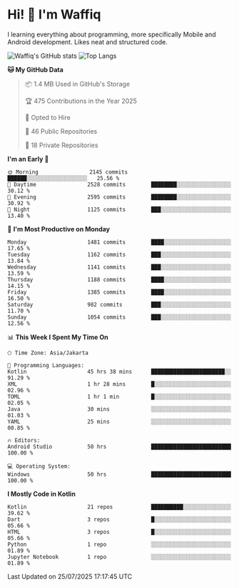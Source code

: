 
# Hi! 👋 I'm Waffiq

I learning everything about programming, more specifically Mobile and Android development. Likes neat and structured code.

<!-- Get to know more about me?

<a href="https://www.linkedin.com/in/waffiqaziz/"><img src="https://img.shields.io/static/v1?label=%20&message=LinkedIn&logo=linkedin&logoColor=white&color=0A66C2&style=for-the-badge" alt="LinkedIn"></a>
<a href="https://www.instagram.com/waffiqaziz/"><img src="https://img.shields.io/static/v1?label=%20&message=instagram&logo=instagram&logoColor=white&labelColor=%23E1306C&color=%23E1306C&style=for-the-badge" alt="Instagram"></a>
<a href="https://web.facebook.com/WaffiqAziz/"><img src="https://img.shields.io/static/v1?label=%20&message=Facebook&logo=facebook&logoColor=white&color=1877F2&style=for-the-badge" alt="Facebook"></a>
<a href="https://twitter.com/waffiqaziz"><img src="https://img.shields.io/static/v1?label=%20&message=X&logo=x&logoColor=white&color=000000&style=for-the-badge" alt="X"></a> -->

![Waffiq's GitHub stats](https://github-readme-stats-eight-theta.vercel.app/api?username=waffiqaziz&show_icons=true&include_all_commits=true&count_private=true&theme=dark)
![Top Langs](https://github-readme-stats.vercel.app/api/top-langs/?username=waffiqaziz&layout=compact&langs_count=8&theme=dark)

<!--START_SECTION:waka-->
**🐱 My GitHub Data** 

> 📦 1.4 MB Used in GitHub's Storage 
 > 
> 🏆 475 Contributions in the Year 2025
 > 
> 💼 Opted to Hire
 > 
> 📜 46 Public Repositories 
 > 
> 🔑 18 Private Repositories 
 > 
**I'm an Early 🐤** 

```text
🌞 Morning                2145 commits        ██████░░░░░░░░░░░░░░░░░░░   25.56 % 
🌆 Daytime                2528 commits        ████████░░░░░░░░░░░░░░░░░   30.12 % 
🌃 Evening                2595 commits        ████████░░░░░░░░░░░░░░░░░   30.92 % 
🌙 Night                  1125 commits        ███░░░░░░░░░░░░░░░░░░░░░░   13.40 % 
```
📅 **I'm Most Productive on Monday** 

```text
Monday                   1481 commits        ████░░░░░░░░░░░░░░░░░░░░░   17.65 % 
Tuesday                  1162 commits        ███░░░░░░░░░░░░░░░░░░░░░░   13.84 % 
Wednesday                1141 commits        ███░░░░░░░░░░░░░░░░░░░░░░   13.59 % 
Thursday                 1188 commits        ████░░░░░░░░░░░░░░░░░░░░░   14.15 % 
Friday                   1385 commits        ████░░░░░░░░░░░░░░░░░░░░░   16.50 % 
Saturday                 982 commits         ███░░░░░░░░░░░░░░░░░░░░░░   11.70 % 
Sunday                   1054 commits        ███░░░░░░░░░░░░░░░░░░░░░░   12.56 % 
```


📊 **This Week I Spent My Time On** 

```text
🕑︎ Time Zone: Asia/Jakarta

💬 Programming Languages: 
Kotlin                   45 hrs 38 mins      ███████████████████████░░   91.29 % 
XML                      1 hr 28 mins        █░░░░░░░░░░░░░░░░░░░░░░░░   02.96 % 
TOML                     1 hr 1 min          █░░░░░░░░░░░░░░░░░░░░░░░░   02.05 % 
Java                     30 mins             ░░░░░░░░░░░░░░░░░░░░░░░░░   01.03 % 
YAML                     25 mins             ░░░░░░░░░░░░░░░░░░░░░░░░░   00.85 % 

🔥 Editors: 
Android Studio           50 hrs              █████████████████████████   100.00 % 

💻 Operating System: 
Windows                  50 hrs              █████████████████████████   100.00 % 
```

**I Mostly Code in Kotlin** 

```text
Kotlin                   21 repos            ██████████░░░░░░░░░░░░░░░   39.62 % 
Dart                     3 repos             █░░░░░░░░░░░░░░░░░░░░░░░░   05.66 % 
HTML                     3 repos             █░░░░░░░░░░░░░░░░░░░░░░░░   05.66 % 
Python                   1 repo              ░░░░░░░░░░░░░░░░░░░░░░░░░   01.89 % 
Jupyter Notebook         1 repo              ░░░░░░░░░░░░░░░░░░░░░░░░░   01.89 % 
```




 Last Updated on 25/07/2025 17:17:45 UTC
<!--END_SECTION:waka-->
